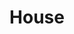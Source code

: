 ---
title: House
layout: revealjs-exercise
description: "This description is included within meta-tags"
goal: ""
why:
  - Explanation 1
  - Explanation 2
  - Explanation 3
principles:
ppitfalls:
standardtime: 700

content:
  - center: "Eu moro em (uma casa / um apartamento)."
    translation: "I live in ( a house / an apartment)."
  - center: "Eu moro lá há _____ (meses / anos)."
    translation: "I have lived there for ____ (months / years)."
  - center: "Meu endereço é Rua _____, número _____, bairro _____, em _____."
    translation: "My address is _____ Street, number _____, _____ neighborhood, in _____."
  - center: "(Minha casa / Meu apartamento) é (grande / legal / _____)."
    translation: "(My house / My apartment) is (big / nice / _____)."
  - center: "A cor das paredes é _____."
    translation: "The walls are (color)."
  - center: "Em casa, há ___ cômodos."
    translation: "At home, there are ____ rooms."
  - center: "Tem ___ banheiro(s). Tem ___ quarto(s). Tem ___ cozinha(s)."
    translation: "There is/are ____ bathroom(s). There is/are ____ room(s). There is/are ____ kitchen(s)."
  - center: "Tem ___ sala(s) de estar. Tem ___ sala(s) de jantar."
    translation: "There is/are ____ living room(s). There is/are ____ dinning room(s)."
  - center: "(Não) tem jardim. (Não) tem piscina. (Não) tem porão. (Não) tem sótão."
    translation: "There is (not) a garden. There is (not) a pool. There is (not) a basement. There is not an attic."
  - center: "Em frente em casa, há ______. Atrás de casa, há ______."
    translation: "In front of my house, there is a ______. Behing my house, there is a _____."
  - center: "À direita de casa, há ______. À esquerda de casa há ______."
    translation: "On the right of my house, there is a _____. On the left of my house, there is a _____."
  - center: "Perto de casa, tem ______."
    translation: "Near home, there is a ____."
  - center: "O que eu mais gosto na minha casa é ______."
    translation: "What I most like about my house is ____."
  - center: "O que eu menos gosto da minha casa é ______."
    translation: "What I least like about my house is ____."
---